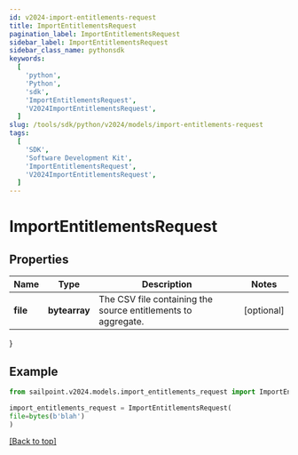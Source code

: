 ```yaml
---
id: v2024-import-entitlements-request
title: ImportEntitlementsRequest
pagination_label: ImportEntitlementsRequest
sidebar_label: ImportEntitlementsRequest
sidebar_class_name: pythonsdk
keywords:
  [
    'python',
    'Python',
    'sdk',
    'ImportEntitlementsRequest',
    'V2024ImportEntitlementsRequest',
  ]
slug: /tools/sdk/python/v2024/models/import-entitlements-request
tags:
  [
    'SDK',
    'Software Development Kit',
    'ImportEntitlementsRequest',
    'V2024ImportEntitlementsRequest',
  ]
---
```


# ImportEntitlementsRequest

## Properties

| Name | Type | Description | Notes |
| --- | --- | --- | --- |
| **file** | **bytearray** | The CSV file containing the source entitlements to aggregate. | [optional] |

}

## Example

```python
from sailpoint.v2024.models.import_entitlements_request import ImportEntitlementsRequest

import_entitlements_request = ImportEntitlementsRequest(
file=bytes(b'blah')
)

```

[[Back to top]](#)
